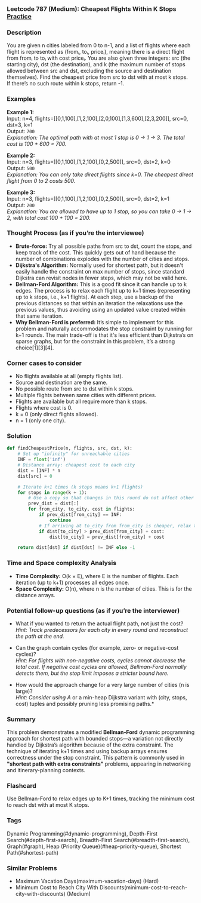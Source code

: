 ### Leetcode 787 (Medium): Cheapest Flights Within K Stops [Practice](https://leetcode.com/problems/cheapest-flights-within-k-stops)

### Description  
You are given n cities labeled from 0 to n-1, and a list of flights where each flight is represented as (fromᵢ, toᵢ, priceᵢ), meaning there is a direct flight from fromᵢ to toᵢ with cost priceᵢ. You are also given three integers: src (the starting city), dst (the destination), and k (the maximum number of stops allowed between src and dst, excluding the source and destination themselves). Find the cheapest price from src to dst with at most k stops.  
If there’s no such route within k stops, return -1.

### Examples  

**Example 1:**  
Input: n=4, flights=[[0,1,100],[1,2,100],[2,0,100],[1,3,600],[2,3,200]], src=0, dst=3, k=1  
Output: `700`  
*Explanation: The optimal path with at most 1 stop is 0 → 1 → 3. The total cost is 100 + 600 = 700.*

**Example 2:**  
Input: n=3, flights=[[0,1,100],[1,2,100],[0,2,500]], src=0, dst=2, k=0  
Output: `500`  
*Explanation: You can only take direct flights since k=0. The cheapest direct flight from 0 to 2 costs 500.*

**Example 3:**  
Input: n=3, flights=[[0,1,100],[1,2,100],[0,2,500]], src=0, dst=2, k=1  
Output: `200`  
*Explanation: You are allowed to have up to 1 stop, so you can take 0 → 1 → 2, with total cost 100 + 100 = 200.*

### Thought Process (as if you’re the interviewee)  
- **Brute-force:** Try all possible paths from src to dst, count the stops, and keep track of the cost. This quickly gets out of hand because the number of combinations explodes with the number of cities and stops.
- **Dijkstra's Algorithm:** Normally used for shortest path, but it doesn't easily handle the constraint on max number of stops, since standard Dijkstra can revisit nodes in fewer steps, which may not be valid here.
- **Bellman-Ford Algorithm:** This is a good fit since it can handle up to k edges. The process is to relax each flight up to k+1 times (representing up to k stops, i.e., k+1 flights). At each step, use a backup of the previous distances so that within an iteration the relaxations use the previous values, thus avoiding using an updated value created within that same iteration.
- **Why Bellman-Ford is preferred:** It’s simple to implement for this problem and naturally accommodates the stop constraint by running for k+1 rounds. The main trade-off is that it's less efficient than Dijkstra’s on sparse graphs, but for the constraint in this problem, it’s a strong choice[1][3][4].

### Corner cases to consider  
- No flights available at all (empty flights list).
- Source and destination are the same.
- No possible route from src to dst within k stops.
- Multiple flights between same cities with different prices.
- Flights are available but all require more than k stops.
- Flights where cost is 0.
- k = 0 (only direct flights allowed).
- n = 1 (only one city).

### Solution

```python
def findCheapestPrice(n, flights, src, dst, k):
    # Set up "infinity" for unreachable cities
    INF = float('inf')
    # Distance array: cheapest cost to each city
    dist = [INF] * n
    dist[src] = 0

    # Iterate k+1 times (k stops means k+1 flights)
    for stops in range(k + 1):
        # Use a copy so that changes in this round do not affect other relaxations
        prev_dist = dist[:]
        for from_city, to_city, cost in flights:
            if prev_dist[from_city] == INF:
                continue
            # If arriving at to_city from from_city is cheaper, relax the edge
            if dist[to_city] > prev_dist[from_city] + cost:
                dist[to_city] = prev_dist[from_city] + cost

    return dist[dst] if dist[dst] != INF else -1
```

### Time and Space complexity Analysis  

- **Time Complexity:** O(k × E), where E is the number of flights. Each iteration (up to k+1) processes all edges once.
- **Space Complexity:** O(n), where n is the number of cities. This is for the distance arrays.

### Potential follow-up questions (as if you’re the interviewer)  

- What if you wanted to return the actual flight path, not just the cost?  
  *Hint: Track predecessors for each city in every round and reconstruct the path at the end.*

- Can the graph contain cycles (for example, zero- or negative-cost cycles)?  
  *Hint: For flights with non-negative costs, cycles cannot decrease the total cost. If negative cost cycles are allowed, Bellman-Ford normally detects them, but the stop limit imposes a stricter bound here.*

- How would the approach change for a very large number of cities (n is large)?  
  *Hint: Consider using A* or a min-heap Dijkstra variant with (city, stops, cost) tuples and possibly pruning less promising paths.*

### Summary  
This problem demonstrates a modified **Bellman-Ford** dynamic programming approach for shortest path with bounded stops—a variation not directly handled by Dijkstra’s algorithm because of the extra constraint. The technique of iterating k+1 times and using backup arrays ensures correctness under the stop constraint. This pattern is commonly used in **"shortest path with extra constraints"** problems, appearing in networking and itinerary-planning contexts.


### Flashcard
Use Bellman-Ford to relax edges up to K+1 times, tracking the minimum cost to reach dst with at most K stops.

### Tags
Dynamic Programming(#dynamic-programming), Depth-First Search(#depth-first-search), Breadth-First Search(#breadth-first-search), Graph(#graph), Heap (Priority Queue)(#heap-priority-queue), Shortest Path(#shortest-path)

### Similar Problems
- Maximum Vacation Days(maximum-vacation-days) (Hard)
- Minimum Cost to Reach City With Discounts(minimum-cost-to-reach-city-with-discounts) (Medium)